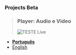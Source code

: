 ### Projects **Beta**

> ### Player: Audio e Video
> ![TESTE Live](https://fcasfs-of.cloud-fs.net/Icon/mdpl.png)
- [**Português**](https://player.fcasfs-of.cloud-fs.net/TECH-Free/)
- [English](https://player.fcasfs-of.cloud-fs.net/TECH-Free/en)


